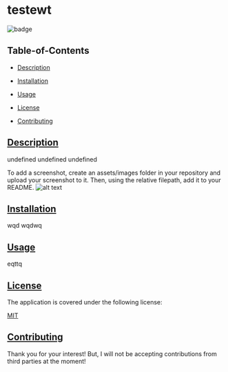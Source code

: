 
  # testewt
  
  
  ![badge](https://img.shields.io/badge/license-MIT-blue)
    

  ## Table-of-Contents

  * [Description](#description)
  * [Installation](#installation)
  * [Usage](#usage)

  
  * [License](#license)
    

  * [Contributing](#contributing)
  
  ## [Description](#table-of-contents)
  undefined
  undefined
  undefined

  To add a screenshot, create an assets/images folder in your repository and upload your screenshot to it. 
  Then, using the relative filepath, add it to your README.
  ![alt text](assets/images/screenshot.png)

  ## [Installation](#table-of-contents)
  wqd wqdwq

  ## [Usage](#table-of-contents)
  eqttq
  
  
  ## [License](#table-of-contents)
  The application is covered under the following license:
  
  [MIT](https://choosealicense.com/licenses/MIT)
    
    

  ## [Contributing](#table-of-contents)
  
  
  Thank you for your interest! But, I will not be accepting contributions from third parties at the moment!
    
